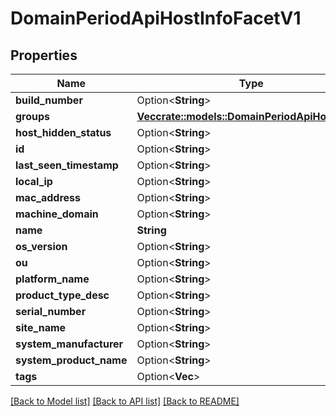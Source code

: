 # DomainPeriodApiHostInfoFacetV1

## Properties

Name | Type | Description | Notes
------------ | ------------- | ------------- | -------------
**build_number** | Option<**String**> |  | [optional]
**groups** | [**Vec<crate::models::DomainPeriodApiHostGroup>**](domain.APIHostGroup.md) |  |
**host_hidden_status** | Option<**String**> |  | [optional]
**id** | Option<**String**> |  | [optional]
**last_seen_timestamp** | Option<**String**> |  | [optional]
**local_ip** | Option<**String**> |  | [optional]
**mac_address** | Option<**String**> |  | [optional]
**machine_domain** | Option<**String**> |  | [optional]
**name** | **String** |  |
**os_version** | Option<**String**> |  | [optional]
**ou** | Option<**String**> |  | [optional]
**platform_name** | Option<**String**> |  | [optional]
**product_type_desc** | Option<**String**> |  | [optional]
**serial_number** | Option<**String**> |  | [optional]
**site_name** | Option<**String**> |  | [optional]
**system_manufacturer** | Option<**String**> |  | [optional]
**system_product_name** | Option<**String**> |  | [optional]
**tags** | Option<**Vec<String>**> |  | [optional]

[[Back to Model list]](../README.md#documentation-for-models) [[Back to API list]](../README.md#documentation-for-api-endpoints) [[Back to README]](../README.md)
